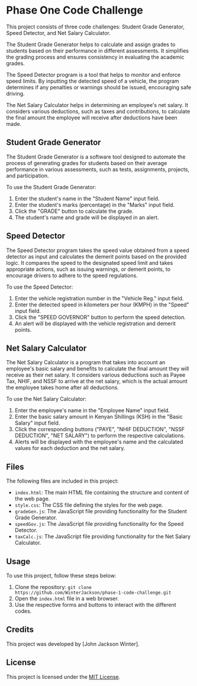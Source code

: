 # Phase One Code Challenge

This project consists of three code challenges: Student Grade Generator, Speed Detector, and Net Salary Calculator.

The Student Grade Generator helps to calculate and assign grades to students based on their performance in different assessments. It simplifies the grading process and ensures consistency in evaluating the academic grades.

The Speed Detector program is a tool that helps to monitor and enforce speed limits. By inputting the detected speed of a vehicle, the program determines if any penalties or warnings should be issued, encouraging safe driving.

The Net Salary Calculator helps in determining an employee's net salary. It considers various deductions, such as taxes and contributions, to calculate the final amount the employee will receive after deductions have been made.

## Student Grade Generator

The Student Grade Generator is a software tool designed to automate the process of generating grades for students based on their average performance in various assessments, such as tests, assignments, projects, and participation.

To use the Student Grade Generator:
1. Enter the student's name in the "Student Name" input field.
2. Enter the student's marks (percentage) in the "Marks" input field.
3. Click the "GRADE" button to calculate the grade.
4. The student's name and grade will be displayed in an alert.

## Speed Detector

The Speed Detector program takes the speed value obtained from a speed detector as input and calculates the demerit points based on the provided logic. It compares the speed to the designated speed limit and takes appropriate actions, such as issuing warnings, or demerit points, to encourage drivers to adhere to the speed regulations.

To use the Speed Detector:
1. Enter the vehicle registration number in the "Vehicle Reg." input field.
2. Enter the detected speed in kilometers per hour (KMPH) in the "Speed" input field.
3. Click the "SPEED GOVERNOR" button to perform the speed detection.
4. An alert will be displayed with the vehicle registration and demerit points.

## Net Salary Calculator

The Net Salary Calculator is a program that takes into account an employee's basic salary and benefits to calculate the final amount they will receive as their net salary. It considers various deductions such as Payee Tax, NHIF, and NSSF to arrive at the net salary, which is the actual amount the employee takes home after all deductions.

To use the Net Salary Calculator:
1. Enter the employee's name in the "Employee Name" input field.
2. Enter the basic salary amount in Kenyan Shillings (KSH) in the "Basic Salary" input field.
3. Click the corresponding buttons ("PAYE", "NHIF DEDUCTION", "NSSF DEDUCTION", "NET SALARY") to perform the respective calculations.
4. Alerts will be displayed with the employee's name and the calculated values for each deduction and the net salary.

## Files

The following files are included in this project:

- `index.html`: The main HTML file containing the structure and content of the web page.
- `style.css`: The CSS file defining the styles for the web page.
- `gradeGen.js`: The JavaScript file providing functionality for the Student Grade Generator.
- `speedGov.js`: The JavaScript file providing functionality for the Speed Detector.
- `taxCalc.js`: The JavaScript file providing functionality for the Net Salary Calculator.

## Usage

To use this project, follow these steps below:

1. Clone the repository: `git clone https://github.com/WinterJackson/phase-1-code-challenge.git`
2. Open the `index.html` file in a web browser.
3. Use the respective forms and buttons to interact with the different codes.

## Credits

This project was developed by [John Jackson Winter].

## License

This project is licensed under the [MIT License](LICENSE).

